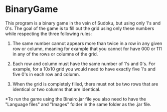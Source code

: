 # BinaryGame

This program is a binary game in the vein of Sudoku, but using only 1's and 0's. The goal of the game is to fill out the grid using only
these numbers while respecting the three following rules:

1. The same number cannot appears more than twice in a row in any given row or column, meaning for example that you cannot for have
   000 or 111 in any of the rows or columns of the grid.
   
2. Each row and column must have the same number of 1's and 0's. For example, for a 10x10 grid you would need to have exactly five 1's and
   five 0's in each row and column.
   
3. When the grid is completely filled, there must not be two rows that are identical or two columns that are identical.

*To run the game using the Binairo.jar file you also need to have the "Language files" and "Images" folder in the same folder as the .jar file.
